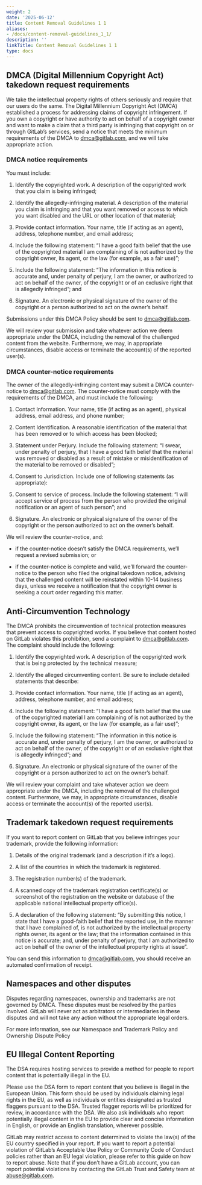 ```yaml
---
weight: 2
date: '2025-06-12'
title: Content Removal Guidelines 1 1
aliases:
- /docs/content-removal-guidelines_1_1/
description: ''
linkTitle: Content Removal Guidelines 1 1
type: docs
---
```


## DMCA (Digital Millennium Copyright Act) takedown request requirements

We take the intellectual property rights of others seriously and require that our users do the same. The Digital Millennium Copyright Act (DMCA) established a process for addressing claims of copyright infringement. If you own a copyright or have authority to act on behalf of a copyright owner and want to make a claim that a third party is infringing that copyright on or through GitLab’s services, send a notice that meets the minimum requirements of the DMCA to dmca@gitlab.com, and we will take appropriate action.

### DMCA notice requirements

You must include:

1. Identify the copyrighted work. A description of the copyrighted work that you claim is being infringed;

1. Identify the allegedly-infringing material. A description of the material you claim is infringing and that you want removed or access to which you want disabled and the URL or other location of that material; 

1. Provide contact information. Your name, title (if acting as an agent), address, telephone number, and email address;

1. Include the following statement: “I have a good faith belief that the use of the copyrighted material I am complaining of is not authorized by the copyright owner, its agent, or the law (for example, as a fair use)”;

1. Include the following statement: “The information in this notice is accurate and, under penalty of perjury, I am the owner, or authorized to act on behalf of the owner, of the copyright or of an exclusive right that is allegedly infringed”; and

1. Signature. An electronic or physical signature of the owner of the copyright or a person authorized to act on the owner’s behalf.

Submissions under this DMCA Policy should be sent to dmca@gitlab.com.

We will review your submission and take whatever action we deem appropriate under the DMCA, including the removal of the challenged content from the website. Furthermore, we may, in appropriate circumstances, disable access or terminate the account(s) of the reported user(s).

### DMCA counter-notice requirements

The owner of the allegedly-infringing content may submit a DMCA counter-notice to dmca@gitlab.com. The counter-notice must comply with the requirements of the DMCA, and must include the following:

1. Contact Information. Your name, title (if acting as an agent), physical address, email address, and phone number;

1. Content Identification. A reasonable identification of the material that has been removed or to which access has been blocked;

1. Statement under Perjury. Include the following statement: “I swear, under penalty of perjury, that I have a good faith belief that the material was removed or disabled as a result of mistake or misidentification of the material to be removed or disabled”;

1. Consent to Jurisdiction. Include one of following statements (as appropriate): 

1. Consent to service of process. Include the following statement: “I will accept service of process from the person who provided the original notification or an agent of such person”; and

1. Signature. An electronic or physical signature of the owner of the copyright or the person authorized to act on the owner’s behalf.

We will review the counter-notice, and:

- if the counter-notice doesn’t satisfy the DMCA requirements, we’ll request a revised submission; or

- if the counter-notice is complete and valid, we’ll forward the counter-notice to the person who filed the original takedown notice, advising that the challenged content will be reinstated within 10-14 business days, unless we receive a notification that the copyright owner is seeking a court order regarding this matter.

## Anti-Circumvention Technology

The DMCA prohibits the circumvention of technical protection measures that prevent access to copyrighted works. If you believe that content hosted on GitLab violates this prohibition, send a complaint to dmca@gitlab.com. The complaint should include the following:

1. Identify the copyrighted work. A description of the copyrighted work that is being protected by the technical measure;

1. Identify the alleged circumventing content. Be sure to include detailed statements that describe: 

1. Provide contact information. Your name, title (if acting as an agent), address, telephone number, and email address;

1. Include the following statement: “I have a good faith belief that the use of the copyrighted material I am complaining of is not authorized by the copyright owner, its agent, or the law (for example, as a fair use)”;

1. Include the following statement: “The information in this notice is accurate and, under penalty of perjury, I am the owner, or authorized to act on behalf of the owner, of the copyright or of an exclusive right that is allegedly infringed”; and

1. Signature. An electronic or physical signature of the owner of the copyright or a person authorized to act on the owner’s behalf.

We will review your complaint and take whatever action we deem appropriate under the DMCA, including the removal of the challenged content. Furthermore, we may, in appropriate circumstances, disable access or terminate the account(s) of the reported user(s).

## Trademark takedown request requirements

If you want to report content on GitLab that you believe infringes your trademark, provide the following information:

1. Details of the original trademark (and a description if it’s a logo).

1. A list of the countries in which the trademark is registered.

1. The registration number(s) of the trademark.

1. A scanned copy of the trademark registration certificate(s) or screenshot of the registration on the website or database of the applicable national intellectual property office(s).

1. A declaration of the following statement: “By submitting this notice, I state that I have a good-faith belief that the reported use, in the manner that I have complained of, is not authorized by the intellectual property rights owner, its agent or the law; that the information contained in this notice is accurate; and, under penalty of perjury, that I am authorized to act on behalf of the owner of the intellectual property rights at issue”.

You can send this information to dmca@gitlab.com, you should receive an automated confirmation of receipt.

## Namespaces and other disputes

Disputes regarding namespaces, ownership and trademarks are not governed by DMCA. These disputes must be resolved by the parties involved. GitLab will never act as arbitrators or intermediaries in these disputes and will not take any action without the appropriate legal orders.

For more information, see our Namespace and Trademark Policy and Ownership Dispute Policy

## EU Illegal Content Reporting

The DSA requires hosting services to provide a method for people to report content that is potentially illegal in the EU.

Please use the DSA form to report content that you believe is illegal in the European Union. This form should be used by individuals claiming legal rights in the EU, as well as individuals or entities designated as trusted flaggers pursuant to the DSA. Trusted flagger reports will be prioritized for review, in accordance with the DSA. We also ask individuals who report potentially illegal content in the EU to provide clear and concise information in English, or provide an English translation, wherever possible.

GitLab may restrict access to content determined to violate the law(s) of the EU country specified in your report. If you want to report a potential violation of GitLab’s Acceptable Use Policy or Community Code of Conduct policies rather than an EU legal violation, please refer to this guide on how to report abuse. Note that if you don’t have a GitLab account, you can report potential violations by contacting the GitLab Trust and Safety team at abuse@gitlab.com.